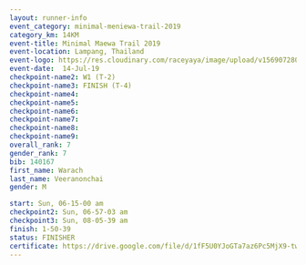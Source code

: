 ```yaml
---
layout: runner-info 
event_category: minimal-meniewa-trail-2019 
category_km: 14KM 
event-title: Minimal Maewa Trail 2019 
event-location: Lampang, Thailand 
event-logo: https://res.cloudinary.com/raceyaya/image/upload/v1569072805/logo/minimal-trail_ktnvsp.jpg 
event-date:  14-Jul-19 
checkpoint-name2: W1 (T-2) 
checkpoint-name3: FINISH (T-4) 
checkpoint-name4: 
checkpoint-name5: 
checkpoint-name6: 
checkpoint-name7: 
checkpoint-name8: 
checkpoint-name9: 
overall_rank: 7
gender_rank: 7
bib: 140167
first_name: Warach
last_name: Veeranonchai
gender: M

start: Sun, 06-15-00 am
checkpoint2: Sun, 06-57-03 am
checkpoint3: Sun, 08-05-39 am
finish: 1-50-39
status: FINISHER
certificate: https://drive.google.com/file/d/1fF5U0YJoGTa7az6Pc5MjX9-tw2YAI8i6/view?usp=sharing
---
```

